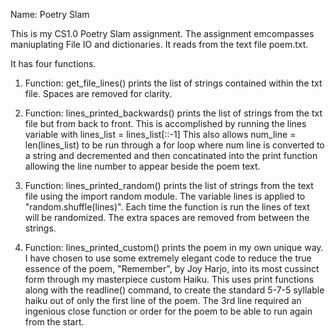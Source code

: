 Name: Poetry Slam

This is my CS1.0 Poetry Slam assignment. The assignment emcompasses 
maniuplating File IO and dictionaries. It reads from the text file 
poem.txt.

It has four functions. 

1. Function: get_file_lines() prints the list of strings
contained within the txt file. Spaces are removed for clarity.

2. Function: lines_printed_backwards() prints the list of strings
from the txt file but from back to front. This is accomplished
by running the lines variable with lines_list = lines_list[::-1]
This also allows num_line = len(lines_list) to be run through
a for loop where num line is converted to a string and decremented
and then concatinated into the print function allowing the line
number to appear beside the poem text.

3. Function: lines_printed_random() prints the list of strings 
from the text file using the import random module. The 
variable lines is applied to "random.shuffle(lines)". Each time 
the function is run the lines of text will be randomized. 
The extra spaces are removed from between the strings.

4. Function: lines_printed_custom() prints the poem in my own
unique way. I have chosen to use some extremely elegant code to
reduce the true essence of the poem, "Remember", by Joy Harjo, 
into its most cussinct form through my masterpiece custom Haiku. 
This uses print functions along with the readline() command, to 
create the standard 5-7-5 syllable haiku out of only the first 
line of the poem. The 3rd line required an ingenious close 
function or order for the poem to be able to run again from the
start. 